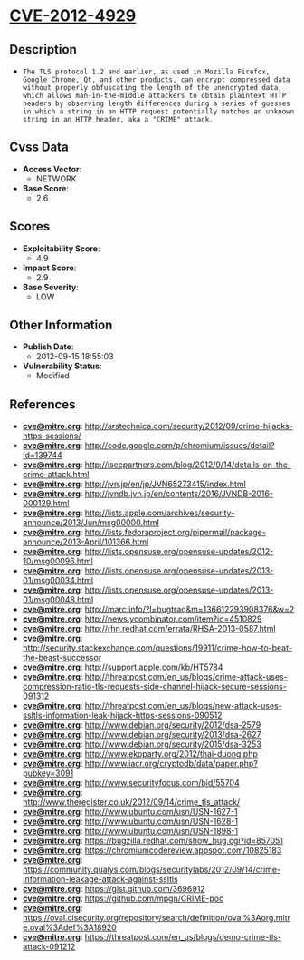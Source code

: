 
# [CVE-2012-4929](https://cve.mitre.org/cgi-bin/cvename.cgi?name=CVE-2012-4929)

## Description

- `The TLS protocol 1.2 and earlier, as used in Mozilla Firefox, Google Chrome, Qt, and other products, can encrypt compressed data without properly obfuscating the length of the unencrypted data, which allows man-in-the-middle attackers to obtain plaintext HTTP headers by observing length differences during a series of guesses in which a string in an HTTP request potentially matches an unknown string in an HTTP header, aka a "CRIME" attack.`

## Cvss Data

- **Access Vector**:
  - NETWORK
- **Base Score**:
  - 2.6

## Scores

- **Exploitability Score**:
  - 4.9
- **Impact Score**:
  - 2.9
- **Base Severity**:
  - LOW

## Other Information

- **Publish Date**:
  - 2012-09-15 18:55:03
- **Vulnerability Status**:
  - Modified

## References

- **cve@mitre.org**: http://arstechnica.com/security/2012/09/crime-hijacks-https-sessions/
- **cve@mitre.org**: http://code.google.com/p/chromium/issues/detail?id=139744
- **cve@mitre.org**: http://isecpartners.com/blog/2012/9/14/details-on-the-crime-attack.html
- **cve@mitre.org**: http://jvn.jp/en/jp/JVN65273415/index.html
- **cve@mitre.org**: http://jvndb.jvn.jp/en/contents/2016/JVNDB-2016-000129.html
- **cve@mitre.org**: http://lists.apple.com/archives/security-announce/2013/Jun/msg00000.html
- **cve@mitre.org**: http://lists.fedoraproject.org/pipermail/package-announce/2013-April/101366.html
- **cve@mitre.org**: http://lists.opensuse.org/opensuse-updates/2012-10/msg00096.html
- **cve@mitre.org**: http://lists.opensuse.org/opensuse-updates/2013-01/msg00034.html
- **cve@mitre.org**: http://lists.opensuse.org/opensuse-updates/2013-01/msg00048.html
- **cve@mitre.org**: http://marc.info/?l=bugtraq&m=136612293908376&w=2
- **cve@mitre.org**: http://news.ycombinator.com/item?id=4510829
- **cve@mitre.org**: http://rhn.redhat.com/errata/RHSA-2013-0587.html
- **cve@mitre.org**: http://security.stackexchange.com/questions/19911/crime-how-to-beat-the-beast-successor
- **cve@mitre.org**: http://support.apple.com/kb/HT5784
- **cve@mitre.org**: http://threatpost.com/en_us/blogs/crime-attack-uses-compression-ratio-tls-requests-side-channel-hijack-secure-sessions-091312
- **cve@mitre.org**: http://threatpost.com/en_us/blogs/new-attack-uses-ssltls-information-leak-hijack-https-sessions-090512
- **cve@mitre.org**: http://www.debian.org/security/2012/dsa-2579
- **cve@mitre.org**: http://www.debian.org/security/2013/dsa-2627
- **cve@mitre.org**: http://www.debian.org/security/2015/dsa-3253
- **cve@mitre.org**: http://www.ekoparty.org/2012/thai-duong.php
- **cve@mitre.org**: http://www.iacr.org/cryptodb/data/paper.php?pubkey=3091
- **cve@mitre.org**: http://www.securityfocus.com/bid/55704
- **cve@mitre.org**: http://www.theregister.co.uk/2012/09/14/crime_tls_attack/
- **cve@mitre.org**: http://www.ubuntu.com/usn/USN-1627-1
- **cve@mitre.org**: http://www.ubuntu.com/usn/USN-1628-1
- **cve@mitre.org**: http://www.ubuntu.com/usn/USN-1898-1
- **cve@mitre.org**: https://bugzilla.redhat.com/show_bug.cgi?id=857051
- **cve@mitre.org**: https://chromiumcodereview.appspot.com/10825183
- **cve@mitre.org**: https://community.qualys.com/blogs/securitylabs/2012/09/14/crime-information-leakage-attack-against-ssltls
- **cve@mitre.org**: https://gist.github.com/3696912
- **cve@mitre.org**: https://github.com/mpgn/CRIME-poc
- **cve@mitre.org**: https://oval.cisecurity.org/repository/search/definition/oval%3Aorg.mitre.oval%3Adef%3A18920
- **cve@mitre.org**: https://threatpost.com/en_us/blogs/demo-crime-tls-attack-091212
